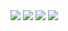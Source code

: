 <img src="https://images2.imgbox.com/bb/33/R49TJlcL_o.png">
<img src="https://images2.imgbox.com/f3/36/FkhKevRD_o.png">
<img src="https://images2.imgbox.com/b1/bf/MzS7QpOr_o.png">
<img src="https://images2.imgbox.com/e2/5a/F4t1kSyA_o.png">
